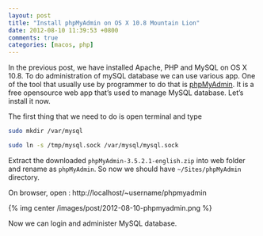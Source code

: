 ```yaml
---
layout: post
title: "Install phpMyAdmin on OS X 10.8 Mountain Lion"
date: 2012-08-10 11:39:53 +0800
comments: true
categories: [macos, php]
---
```

In the previous post, we have installed Apache, PHP and MySQL on OS X 10.8. To do administration of mySQL database we can use various app. One of the tool that usually use by programmer to do that is <a href="http://www.phpmyadmin.net/home_page/index.php">phpMyAdmin</a>. It is a free opensource web app that’s used to manage MySQL database. Let’s install it now.

The first thing that we need to do is open terminal and type

``` bash symbolic link for mysql
sudo mkdir /var/mysql

sudo ln -s /tmp/mysql.sock /var/mysql/mysql.sock

```
Extract the downloaded <code>phpMyAdmin-3.5.2.1-english.zip</code> into web folder and rename as <code>phpMyAdmin</code>. So now we should have <code>~/Sites/phpMyAdmin</code> directory.

On browser, open : http://localhost/~username/phpmyadmin

{% img center /images/post/2012-08-10-phpmyadmin.png %}

Now we can login and administer MySQL database.
